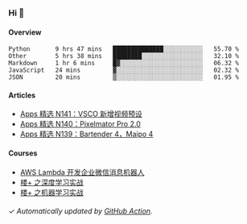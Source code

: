 ### Hi 👋

#### Overview

<!--START_SECTION:waka-->
```text
Python       9 hrs 47 mins   ██████████████░░░░░░░░░░░   55.70 % 
Other        5 hrs 38 mins   ████████░░░░░░░░░░░░░░░░░   32.10 % 
Markdown     1 hr 6 mins     █▓░░░░░░░░░░░░░░░░░░░░░░░   06.32 % 
JavaScript   24 mins         ▓░░░░░░░░░░░░░░░░░░░░░░░░   02.32 % 
JSON         20 mins         ▒░░░░░░░░░░░░░░░░░░░░░░░░   01.95 % 
```
<!--END_SECTION:waka-->

#### Articles

<!-- BLOG:START -->
- [Apps 精选 N141：VSCO 新增视频预设](http://huhuhang.com/post/product-hunt/product-hunt-n141)
- [Apps 精选 N140：Pixelmator Pro 2.0](http://huhuhang.com/post/product-hunt/product-hunt-n140)
- [Apps 精选 N139：Bartender 4，Maipo 4](http://huhuhang.com/post/product-hunt/product-hunt-n139)
<!-- BLOG:END -->

#### Courses

<!-- SYL:START -->
- [AWS Lambda 开发企业微信消息机器人](https://lanqiao.cn/courses/2868)
- [楼+ 之深度学习实战](https://lanqiao.cn/courses/2617)
- [楼+ 之机器学习实战](https://lanqiao.cn/courses/2616)
<!-- SYL:END -->

###### ✓ Automatically updated by [GitHub Action](https://github.com/huhuhang/huhuhang/actions).
